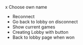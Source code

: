 x Choose own name
- Reconnect
- Go back to lobby on disconnect
- Show current games
- Creating Lobby with button
- Back to lobby page when won
